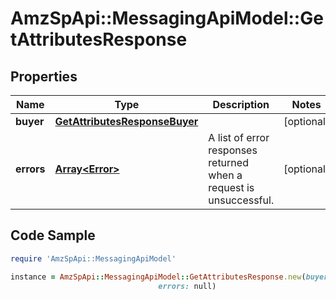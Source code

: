 # AmzSpApi::MessagingApiModel::GetAttributesResponse

## Properties

Name | Type | Description | Notes
------------ | ------------- | ------------- | -------------
**buyer** | [**GetAttributesResponseBuyer**](GetAttributesResponseBuyer.md) |  | [optional] 
**errors** | [**Array&lt;Error&gt;**](Error.md) | A list of error responses returned when a request is unsuccessful. | [optional] 

## Code Sample

```ruby
require 'AmzSpApi::MessagingApiModel'

instance = AmzSpApi::MessagingApiModel::GetAttributesResponse.new(buyer: null,
                                 errors: null)
```


